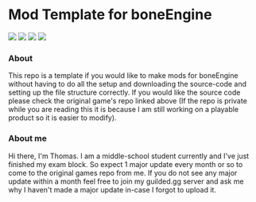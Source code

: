 # Mod Template for boneEngine

[<img src="https://i.postimg.cc/Hs5v0kYZ/guilded-Button.png"/>](https://guilded.gg/thomas-hub "My Guilded Server") 
[<img src="https://i.postimg.cc/c6q18Lxy/game-Button.png" />](https://github.com/thomasa-dev/boneEngine-public "Source-Code")
[<img src="https://i.postimg.cc/Xq2jQkkW/wiki-Button.png" />](https://github.com/thomasa-dev/boneEngine-mod-template/wiki)
[<img src="https://i.postimg.cc/KzbbmMsT/mods-Button.png" />](https://mod.io/g/boneengine)
### About
This repo is a template if you would like to make mods for boneEngine without having to do all the setup and downloading the source-code and setting up the file structure correctly. If you would like the source code please check the original game's repo linked above (If the repo is private while you are reading this it is because I am still working on a playable product so it is easier to modify).
### About me
Hi there, I'm Thomas. I am a middle-school student currently and I've just finished my exam block. So expect 1 major update every month or so to come to the original games repo from me. If you do not see any major update within a month feel free to join my guilded.gg server and ask me why I haven't made a major update in-case I forgot to upload it.
